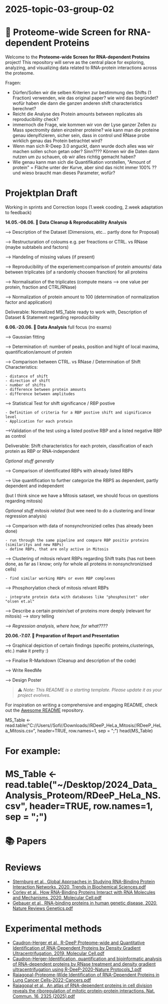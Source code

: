 # 2025-topic-03-group-02
# 🧬 Proteome-wide Screen for RNA-dependent Proteins

Welcome to the **Proteome-wide Screen for RNA-dependent Proteins** project! This repository will serve as the central place for exploring, analyzing, and visualizing data related to RNA-protein interactions across the proteome.

Fragen: 
- Dürfen/Sollen wir die selben Kriterien zur bestimmung des Shifts (1 Fraction) verwenden, wie das original paper? wie wird das begründet? wofür haben die dann die ganzen anderen shift characteristics berechnet?
- Reicht die Analyse des Protein amounts between replicates als reproducibility check?
- immernoch die Frage, wie kommen wir von der Lyse ganzer Zellen zu Mass spectromity daten einzelner proteine? wie kann man die proteine genau idenyifizieren, sicher sein, dass in control und RNase probe wirklich genau das Protein betrachtet wird?
- Wenn man sich R-Deep 3.0 anguckt, dann wurde doch alles was wir machen sollen schon getan oder? Sinn????
    Können wir die Daten dann nutzen um zu schauen, ob wir alles richtig gemacht haben?
- Wie genau kann man sich die Quantifikation vorstellen, "Amount of protein" = Fläche unter der Kurve, aber sind das nicht immer 100% ?? und wieso braucht man dieses Parameter, wofür?

# Projektplan Draft
Working in sprints and Correction loops (1.week cooding, 2.week adaptation to feedback)

**14.05.-06.06. 🧹 Data Cleanup & Reproducability Analysis**

--> Description of the Dataset (Dimensions, etc... partly done for Proposal)

--> Restructuration of coloums e.g. per freactions or CTRL. vs RNase (maybe subtabels and factors)

--> Handeling of missing values (if present)

--> Reproducibility of the experiement:comparison of protein amounts/ data between triplicates (of a randomly choosen franction) for all proteins 

--> Normalisation of the triplicates (compute means --> one value per protein, fraction and CTRL/RNase)

--> Normalization of protein amount to 100 (determination of normalization factor and application)


Deliverable: Normalized MS_Table ready to work with, Description of Dataset & Statement regarding reproducibility

**6.06.-20.06. 🧐 Data Analysis** full focus (no exams)

--> Gaussian fitting 

--> Determination of: number of peaks, position and hight of local maxima, quantification/amount of protein 

--> Comparison between CTRL. vs RNase / Determination of Shift Characteristics: 

    - distance of shift
    - direction of shift
    - number of shifts
    - difference between protein amounts
    - difference between amplitudes
    
--> Statistical Test for shift significance / RBP postive

    - Definition of criteria for a RBP postive shift and significance level
    - Application for each protein
    
-->Validation of the test using a listed postive RBP and a listed negative RBP as control


Deliverable: Shift characteristics for each protein, classification of each protein as RBP or RNA-independent

_Optional stuff generally_ 

--> Comparison of identificated RBPs with already listed RBPs

--> Use quantification to further categorize the RBPS as dependent, partly dependent and independent 

(but I think since we have a Mitosis sataset, we should focus on questions regarding mitosis)
    
_Optional stuff mitosis related_ (but wee need to do a clustering and linear regression analysis)

--> Comparison with data of nonsynchronizied celles (has already been done)

    - run through the same pipeline and compare RBP positiv proteins (similaritys and new RBPs)
    - define RBPs, that are only active in Mitosis
    
--> Clustering of mitosis relvant RBPs regarding Shift traits (has not been done, as far as I know; only for whole all proteins in nonsynchronizised cells)

    - find similar working RBPs or even RBP complexes 
    
--> Phosphorylation check of mitosis relvant RBPs

    - integrate protein data with databases like "phosphositet" oder "olsen et.al"
    
--> Describe a certain protein/set of proteins more deeply (relevant for mitosis) --> story telling

_--> Regression analysis, where how, for what????_


**20.06.-7.07. 🎯 Preparation of Report and Presentation** 

--> Graphical depiction of certain findings (specific proteins,clusterings, etc.) make it pretty :)

--> Finalise R-Markdown (Cleanup and description of the code)

--> Write ReedMe

--> Design Poster




> ⚠️ _Note: This README is a starting template. Please update it as your project evolves._
>
For inspiration on writing a comprehensive and engaging README, check out the [Awesome README](https://github.com/matiassingers/awesome-readme?tab=readme-ov-file) repository.

MS_Table <- read.table("C://Users//Sofi//Downloads//RDeeP_HeLa_Mitosis//RDeeP_HeLa_Mitosis.csv", header=TRUE, row.names=1, sep = ";")
head(MS_Table)

# For example: 
# MS_Table <- read.table("~/Desktop/2024_Data_Analysis_Proteom/RDeeP_HeLa_NS.csv", header=TRUE, row.names=1, sep = ";")



# 📚 Papers

# Reviews
- [Sternburg et al., Global Approaches in Studying RNA-Binding Protein Interaction Networks, 2020, Trends in Biochemical Sciences.pdf](https://github.com/user-attachments/files/19981693/Sternburg.et.al.Global.Approaches.in.Studying.RNA-Binding.Protein.Interaction.Networks.2020.Trends.in.Biochemical.Sciences.pdf)
- [Corley et al., How RNA-Binding Proteins Interact with RNA Molecules and Mechanisms, 2020, Molecular Cell.pdf](https://github.com/user-attachments/files/19981705/Corley.et.al.How.RNA-Binding.Proteins.Interact.with.RNA.Molecules.and.Mechanisms.2020.Molecular.Cell.pdf)
- [Gebauer et al., RNA-binding proteins in human genetic disease, 2020, Nature Reviews Genetics.pdf](https://github.com/user-attachments/files/19981707/Gebauer.et.al.RNA-binding.proteins.in.human.genetic.disease.2020.Nature.Reviews.Genetics.pdf)

# Experimental methods
- [Caudron-Herger et al., R-DeeP Proteome-wide and Quantitative Identification of RNA-Dependent Proteins by Density Gradient Ultracentrifugation, 2019, Molecular Cell.pdf](https://github.com/user-attachments/files/19981712/Caudron-Herger.et.al.R-DeeP.Proteome-wide.and.Quantitative.Identification.of.RNA-Dependent.Proteins.by.Density.Gradient.Ultracentrifugation.2019.Molecular.Cell.pdf)
- [Caudron-Herger-Identification, quantification and bioinformatic analysis of RNA-dependent proteins by RNase treatment and density gradient ultracentrifugation using R-DeeP-2020-Nature Protocols_1.pdf](https://github.com/user-attachments/files/19981715/Caudron-Herger-Identification.quantification.and.bioinformatic.analysis.of.RNA-dependent.proteins.by.RNase.treatment.and.density.gradient.ultracentrifugation.using.R-DeeP-2020-Nature.Protocols_1.pdf)
- [Rajagopal-Proteome-Wide Identification of RNA-Dependent Proteins in Lung Cancer Cells-2022-Cancers.pdf](https://github.com/user-attachments/files/19981723/Rajagopal-Proteome-Wide.Identification.of.RNA-Dependent.Proteins.in.Lung.Cancer.Cells-2022-Cancers.pdf)
- [Rajagopal et al., An atlas of RNA-dependent proteins in cell division reveals the riboregulation of mitotic protein-protein interactions. Nat. Commun. 16, 2325 (2025).pdf](https://github.com/user-attachments/files/19981728/Rajagopal.et.al.An.atlas.of.RNA-dependent.proteins.in.cell.division.reveals.the.riboregulation.of.mitotic.protein-protein.interactions.Nat.Commun.16.2325.2025.pdf)
